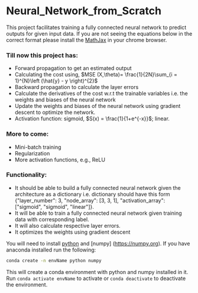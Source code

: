 # Neural_Network_from_Scratch
This project facilitates training a fully connected neural network to predict outputs for given input data. If you are not seeing the equations below in the correct format please install the [MathJax](https://chrome.google.com/webstore/detail/mathjax-plugin-for-github/ioemnmodlmafdkllaclgeombjnmnbima?hl=en) in your chrome browser.

### Till now this project has:

  - Forward propagation to get an estimated output
  - Calculating the cost using, $MSE (X,\theta)= \frac{1}{2N}\sum_{i = 1}^{N}\left (\hat{y} - y \right)^{2}$
  - Backward propagation to calculate the layer errors
  - Calculate the derivatives of the cost w.r.t the trainable variables i.e. the weights and biases of the neural network
  - Update the weights and biases of the neural network using gradient descent to optimize the network.
  - Activation function: sigmoid, $S(x) = \frac{1}{1+e^{-x}}$; linear.

### More to come:

  - Mini-batch training
  - Regularization
  - More activation functions, e.g., ReLU
  
### Functionality:
  - It should be able to build a fully connected neural network given the architecture as a dictionary i.e. dictionary should have this form {"layer_number": 3, "node_array": [3, 3, 1], "activation_array": ["sigmoid", "sigmoid", "linear"]}.
  - It will be able to train a fully connected neural network given training data with corresponding label.
  - It will also calculate respective layer errors.
  - It optimizes the weights using gradient descent

You will need to install [python](https://www.python.org) and [numpy] (https://numpy.org). If you have anaconda installed run the following:
```bash
conda create -n envName python numpy
```
This will create a conda environment with python and numpy installed in it. Run `conda activate envName` to activate or `conda deactivate` to deactivate the environment.
